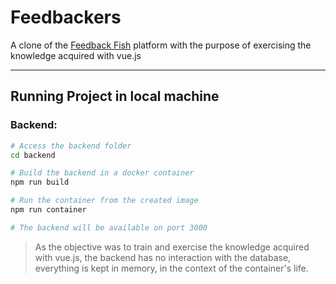 # Feedbackers

A clone of the [Feedback Fish](https://feedback.fish/) platform with the purpose of exercising the knowledge acquired with vue.js

---

## Running Project in local machine

### Backend:

```sh
# Access the backend folder
cd backend

# Build the backend in a docker container
npm run build

# Run the container from the created image
npm run container

# The backend will be available on port 3000
```

> As the objective was to train and exercise the knowledge acquired with vue.js, the backend has no interaction with the database, everything is kept in memory, in the context of the container's life.
